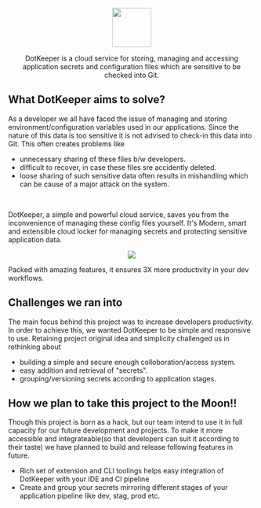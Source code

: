 <p align="center">
 <img height="80" src = "https://raw.githubusercontent.com/Akshit8/dotkeeper/master/assets/head-logo.png">
</p>

<p align="center">DotKeeper is a cloud service for storing, managing and accessing application secrets and configuration files which are sensitive to be checked into Git.
</p>

## What DotKeeper aims to solve?
As a developer we all have faced the issue of managing and storing environment/configuration variables used in our applications. Since the nature of this data is too sensitive it is not advised to check-in this data into Git. This often creates problems like
* unnecessary sharing of these files b/w developers.
* difficult to recover, in case these files sre accidently deleted.
* loose sharing of such sensitive data often results in mishandling which can be cause of a major attack on the system.

<br>

DotKeeper, a simple and powerful cloud service, saves you from the inconvenience of managing these config files yourself. It's Modern, smart and extensible cloud locker for managing secrets and protecting sensitive application data. <br>

<p align="center">
 <img src = "https://raw.githubusercontent.com/Akshit8/dotkeeper/master/assets/features.png">
</p>

Packed with amazing features, it ensures 3X more productivity in your dev workflows.

## Challenges we ran into
The main focus behind this project was to increase developers productivity. In order to achieve this, we wanted DotKeeper to be simple and responsive to use. Retaining project original idea and simplicity challenged us in rethinking about
* building a simple and secure enough colloboration/access system.
* easy addition and retrieval of "secrets".
* grouping/versioning secrets according to application stages.

## How we plan to take this project to the Moon!!
Though this project is born as a hack, but our team intend to use it in full capacity for our future development and projects. To make it more accessible and integrateable(so that developers can suit it according to their taste) we have planned to build and release following features in future.
* Rich set of extension and CLI toolings helps easy integration of DotKeeper with your IDE and CI pipeline
* Create and group your secrets mirroring different stages of your application pipeline like dev, stag, prod etc.


